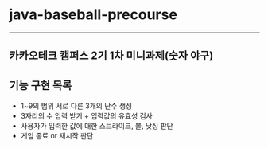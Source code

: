 # java-baseball-precourse

---

## 카카오테크 캠퍼스 2기 1차 미니과제(숫자 야구)

## 기능 구현 목록
- 1~9의 범위 서로 다른 3개의 난수 생성
- 3자리의 수 입력 받기 + 입력값의 유효성 검사
- 사용자가 입력한 값에 대한 스트라이크, 볼, 낫싱 판단
- 게임 종료 or 재시작 판단